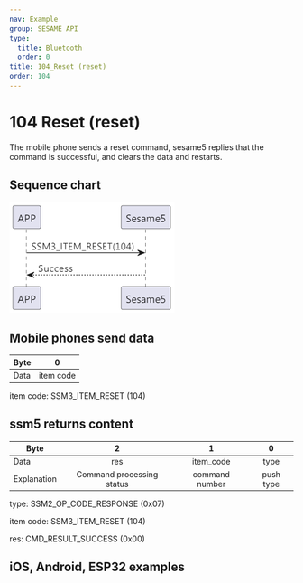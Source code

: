 ```yaml
---
nav: Example
group: SESAME API
type:
  title: Bluetooth
  order: 0
title: 104_Reset (reset)
order: 104
---
```


# 104 Reset (reset)

The mobile phone sends a reset command, sesame5 replies that the command is successful, and clears the data and restarts.

## Sequence chart

<p align="left" >
  <img src="./src/reset/reset.png" alt="" title="">
</p>

## Mobile phones send data

| Byte |     0     |
| ---- | :-------: |
| Data | item code |

item code: SSM3_ITEM_RESET (104)

## ssm5 returns content

| Byte |      2       |     1     |    0     |
| ---- | :----------: | :-------: | :------: |
| Data |     res      | item_code |   type   |
| Explanation | Command processing status | command number  | push type |

type: SSM2_OP_CODE_RESPONSE (0x07)

item code: SSM3_ITEM_RESET (104)

res: CMD_RESULT_SUCCESS (0x00)

## iOS, Android, ESP32 examples

<CustomBashOSPlatformReset
  ios='true'
  android='true' 
  esp32='true'
/>
